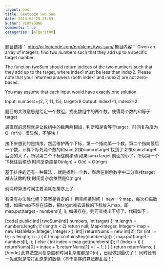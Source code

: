 ```yaml
---
layout: post
title: Leetcode Two Sum
date: 2014-04-29 21:53
author: VERYYOUNG
comments: true
categories: [Algorithm]
---
```

题目链接： <a href="http://oj.leetcode.com/problems/two-sum/" title="http://oj.leetcode.com/problems/two-sum/">http://oj.leetcode.com/problems/two-sum/</a> 
题目内容：
Given an array of integers, find two numbers such that they add up to a specific target number.

The function twoSum should return indices of the two numbers such that they add up to the target, where index1 must be less than index2. Please note that your returned answers (both index1 and index2) are not zero-based.

You may assume that each input would have exactly one solution.

Input: numbers={2, 7, 11, 15}, target=9
Output: index1=1, index2=2

题目的大致意思是给定一个数组，找出数组中的两个数，使得两个数的和等于target

最直观的思想就是让数组中的数两两相加，判断和是否等于target，时间复杂度为O（n*n） 
很显然，不够快！

接下来想到的是排序，然后维护两个下标，第一个指向第一个数，第二个指向最后一个数，计算下标处两个数的和sum
如果sum==target 找到了
如果sum>target 后面的大了，所以第二个下标往前移动
如果sum<target 前面的小了，所以第一个下标往后移动
时间复杂度是O(nlgn) + O(n) = O(nlgn)

基于排序的还有一种算法：
就是找到一个数，然后在剩余数字中二分查找target减去该数的数
时间复杂度依然是O(nlgn)

前两种算法时间主要消耗在排序上了

有没有办法优化呢？答案是肯定的！
用空间换时间！
new一个map，每次扫描数组，如果map不存在该数，把target减去该数的下标放入map，即  map.put(target - numbers[i], i);
如果存在，则可查找出下标了，代码如下：

[code]
    public int[] twoSum(int[] numbers, int target) {
        int length = numbers.length;
        if (length &lt; 2) return null;
        Map&lt;Integer, Integer&gt; map = new HashMap&lt;Integer, Integer&gt;();
        int[] returnNums = new int[2];
        for (int i = 0; i &lt; length; i++) {
            if (!map.containsKey(numbers[i])) {
                map.put(target - numbers[i], i);
            } else {
                int index = map.get(numbers[i]);
                if (index &lt; i) {
                    returnNums[0] = index + 1;
                    returnNums[1] = i + 1;
                }
            }
        }
        return returnNums;
    }
[/code]
此算法空间复杂度和时间复杂度都是O(n) ，已经做到最优了！
同时还有一优点就是没打乱原来的数组（基于排序的算法都乱拉！）
